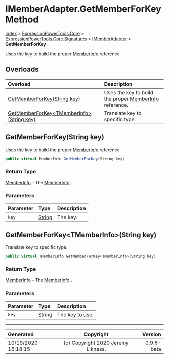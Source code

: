 ﻿# IMemberAdapter.GetMemberForKey Method

[Index](../index.md) > [ExpressionPowerTools.Core](ExpressionPowerTools.Core.a.md) > [ExpressionPowerTools.Core.Signatures](ExpressionPowerTools.Core.Signatures.n.md) > [IMemberAdapter](ExpressionPowerTools.Core.Signatures.IMemberAdapter.i.md) > **GetMemberForKey**

Uses the key to build the proper [MemberInfo](https://docs.microsoft.com/dotnet/api/system.reflection.memberinfo) reference.

## Overloads

| Overload | Description |
| :-- | :-- |
| [GetMemberForKey(String key)](#getmemberforkeystring-key) | Uses the key to build the proper [MemberInfo](https://docs.microsoft.com/dotnet/api/system.reflection.memberinfo) reference. |
| [GetMemberForKey&lt;TMemberInfo>(String key)](#getmemberforkeytmemberinfostring-key) | Translate key to specific type. |
## GetMemberForKey(String key)

Uses the key to build the proper [MemberInfo](https://docs.microsoft.com/dotnet/api/system.reflection.memberinfo) reference.

```csharp
public virtual MemberInfo GetMemberForKey(String key)
```

### Return Type

 [MemberInfo](https://docs.microsoft.com/dotnet/api/system.reflection.memberinfo)  - The [MemberInfo](https://docs.microsoft.com/dotnet/api/system.reflection.memberinfo) .

### Parameters

| Parameter | Type | Description |
| :-- | :-- | :-- |
| `key` | [String](https://docs.microsoft.com/dotnet/api/system.string) | The key. |


## GetMemberForKey&lt;TMemberInfo>(String key)

Translate key to specific type.

```csharp
public virtual TMemberInfo GetMemberForKey<TMemberInfo>(String key)
```

### Return Type

 [MemberInfo](https://docs.microsoft.com/dotnet/api/system.reflection.memberinfo)  - The [MemberInfo](https://docs.microsoft.com/dotnet/api/system.reflection.memberinfo) .

### Parameters

| Parameter | Type | Description |
| :-- | :-- | :-- |
| `key` | [String](https://docs.microsoft.com/dotnet/api/system.string) | The key to use. |



---

| Generated | Copyright | Version |
| :-- | :-: | --: |
| 10/19/2020 16:18:15 | (c) Copyright 2020 Jeremy Likness. | 0.9.6-beta |
